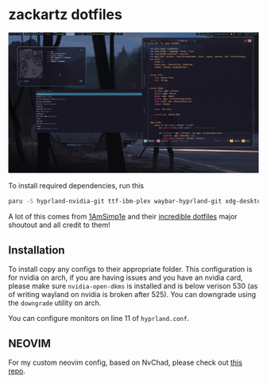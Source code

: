 # zackartz dotfiles

![img](.img/sc.png)

To install required dependencies, run this

```bash
paru -S hyprland-nvidia-git ttf-ibm-plex waybar-hyprland-git xdg-desktop-portal-hyprland-git xdg-desktop-portal dunst hyprpaper rofi fish kitty neovim tmux
```

A lot of this comes from [1AmSimp1e](https://github.com/1amsimp1e) and their [incredible dotfiles](https://github.com/1amSimp1e/dots) major shoutout and all credit to them!

## Installation
To install copy any configs to their appropriate folder.
This configuration is for nvidia on arch, if you are having issues and you have an nvidia card, please make sure `nvidia-open-dkms` is installed and is below verison 530 (as of writing wayland on nvidia is broken after 525). You can downgrade using the `downgrade` utility on arch.

You can configure monitors on line 11 of `hyprland.conf`.

## NEOVIM
For my custom neovim config, based on NvChad, please check out [this repo](https://github.com/zackartz/nvim-cfg).
